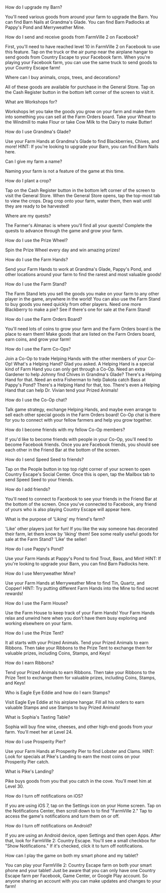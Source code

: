 How do I upgrade my Barn?

You'll need various goods from around your farm to upgrade the Barn. You can find Barn Nails at Grandma's Glade. You can find Barn Padlocks at Pappy's Pond and Merryweather Mine.

 

How do I send and receive goods from FarmVille 2 on Facebook?

First, you'll need to have reached level 10 in FarmVille 2 on Facebook to use this feature. Tap on the truck or the air pump near the airplane hangar to send goods from Country Escape to your Facebook farm. When you're playing your Facebook farm, you can use the same truck to send goods to your Country Escape farm!

 

Where can I buy animals, crops, trees, and decorations?

All of these goods are available for purchase in the General Store. Tap on the Cash Register button in the bottom left corner of the screen to visit it.

 

What are Workshops for?

Workshops let you take the goods you grow on your farm and make them into something you can sell at the Farm Orders board. Take your Wheat to the Windmill to make Flour or take Cow Milk to the Dairy to make Butter!

 

How do I use Grandma's Glade?

Use your Farm Hands at Grandma's Glade to find Blackberries, Chives, and more! HINT: If you're looking to upgrade your Barn, you can find Barn Nails here.

 

Can I give my farm a name?

Naming your farm is not a feature of the game at this time.

 

How do I plant a crop?

Tap on the Cash Register button in the bottom left corner of the screen to visit the General Store. When the General Store opens, tap the top-most tab to view the crops. Drag crop onto your farm, water them, then wait until they are ready to be harvested!

 

Where are my quests?

The Farmer's Almanac is where you'll find all your quests! Complete the quests to advance through the game and grow your farm.

 

How do I use the Prize Wheel?

Spin the Prize Wheel every day and win amazing prizes!

 

How do I use the Farm Hands?

Send your Farm Hands to work at Grandma's Glade, Pappy's Pond, and other locations around your farm to find the rarest and most valuable goods!

 

How do I use the Farm Stand?

The Farm Stand lets you sell the goods you make on your farm to any other player in the game, anywhere in the world! You can also use the Farm Stand to buy goods you need quickly from other players. Need one more Blackberry to make a pie? See if there's one for sale at the Farm Stand!

 

How do I use the Farm Orders Board?

You'll need lots of coins to grow your farm and the Farm Orders board is the place to earn them! Make goods that are listed on the Farm Orders board, earn coins, and grow your farm!

 

How do I use the Farm Co-Ops?

Join a Co-Op to trade Helping Hands with the other members of your Co-Op! What's a Helping Hand? Glad you asked. A Helping Hand is a special kind of Farm Hand you can only get through a Co-Op. Need an extra Gardener to help Johnny find Chives in Grandma's Glade? There's a Helping Hand for that. Need an extra Fisherman to help Dakota catch Bass at Pappy's Pond? There's a Helping Hand for that, too. There's even a Helping Hand that can help Dr. Vivian tend your Prized Animals!

 

How do I use the Co-Op chat?

Talk game strategy, exchange Helping Hands, and maybe even arrange to sell each other special goods in the Farm Orders board! Co-Op chat is there for you to connect with your fellow farmers and help you grow together.

 

How do I become friends with my fellow Co-Op members?

If you'd like to become friends with people in your Co-Op, you'll need to become Facebook friends. Once you are Facebook friends, you should see each other in the Friend Bar at the bottom of the screen.

 

How do I send Speed Seed to friends?

Tap on the People button in top top right corner of your screen to open Country Escape's Social Center. Once this is open, tap the Mailbox tab to send Speed Seed to your friends.

 

How do I add friends?

You'll need to connect to Facebook to see your friends in the Friend Bar at the bottom of the screen. Once you've connected to Facebook, any friend of yours who is also playing Country Escape will appear here.

 

What is the purpose of 'Liking' my friend's farm?

'Like' other players just for fun! If you like the way someone has decorated their farm, let them know by 'liking' them! See some really useful goods for sale at the Farm Stand? 'Like' the seller!

 

How do I use Pappy's Pond?

Use your Farm Hands at Pappy's Pond to find Trout, Bass, and Mint! HINT: If you're looking to upgrade your Barn, you can find Barn Padlocks here.

 

How do I use Merryweather Mine?

Use your Farm Hands at Merryweather Mine to find Tin, Quartz, and Copper! HINT: Try putting different Farm Hands into the Mine to find secret rewards!

 

How do I use the Farm House?

Use the Farm House to keep track of your Farm Hands! Your Farm Hands relax and unwind here when you don't have them busy exploring and working elsewhere on your farm.

 

How do I use the Prize Tent?

It all starts with your Prized Animals. Tend your Prized Animals to earn Ribbons. Then take your Ribbons to the Prize Tent to exchange them for valuable prizes, including Coins, Stamps, and Keys!

 

How do I earn Ribbons?

Tend your Prized Animals to earn Ribbons. Then take your Ribbons to the Prize Tent to exchange them for valuable prizes, including Coins, Stamps, and Keys!

 

Who is Eagle Eye Eddie and how do I earn Stamps?

Visit Eagle Eye Eddie at his airplane hangar. Fill all his orders to earn valuable Stamps and use Stamps to buy Prized Animals!

 

What is Sophia's Tasting Table?

Sophia will buy fine wine, cheeses, and other high-end goods from your farm. You'll meet her at Level 24.

 

How do I use Prosperity Pier?

Use your Farm Hands at Prosperity Pier to find Lobster and Clams. HINT: Look for specials at Pike's Landing to earn the most coins on your Prosperity Pier catch.

 

What is Pike's Landing?

Pike buys goods from you that you catch in the cove. You'll meet him at Level 30.

 

How do I turn off notifications on iOS?

If you are using iOS 7, tap on the Settings icon on your Home screen. Tap on the Notifications Center, then scroll down to to find "FarmVille 2." Tap to access the game's notifications and turn them on or off.

 

How do I turn off notifications on Android?

If you are using an Android device, open Settings and then open Apps. After that, look for FarmVille 2: Country Escape. You'll see a small checkbox for "Show Notifications." If it's checked, click it to turn off notifications.

 

How can I play the game on both my smart phone and my tablet?

You can play your FarmVille 2: Country Escape farm on both your smart phone and your tablet! Just be aware that you can only have one Country Escape farm per Facebook, Game Center, or Google Play account. So anyone sharing an account with you can make updates and changes to your farm!
